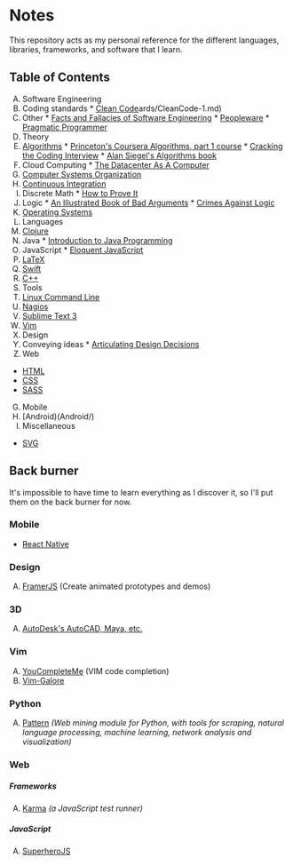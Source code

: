 # Notes

This repository acts as my personal reference for the different languages, libraries, frameworks, and software that I learn.

## Table of Contents

<style type="text/css">
    ol { list-style-type: upper-alpha; }
</style>

1. Software Engineering
  1. Coding standards
    * [Clean Code](CodingStand)ards/CleanCode-1.md)
  2. Other
    * [Facts and Fallacies of Software Engineering](SoftwareEngineering/FactsAndFallaciesofSoftwareEngineering.md)
    * [Peopleware](SoftwareEngineering/Peopleware.md)
    * [Pragmatic Programmer](SoftwareEngineering/PragmaticProgrammer.md)
2. Theory
  1. [Algorithms](Algorithms/)
    * [Princeton's Coursera Algorithms, part 1 course](Algorithms/AlgoPt1-1.md)
    * [Cracking the Coding Interview](Algorithms/CTCI-1.md)
    * [Alan Siegel's Algorithms book](Algorithms/SiegelChapter1.md)
  2. Cloud Computing
    * [The Datacenter As A Computer](CloudComputing/TheDatacenterAsAComputer.md)
  3. [Computer Systems Organization](ComputerSystemsOrganization/)
  4. [Continuous Integration](ContinuousIntegration/)
  5. Discrete Math
    * [How to Prove It](DiscreteMath/HowToProveIt.md)
  6. Logic
    * [An Illustrated Book of Bad Arguments](Logic/AnIllustratedBookOfBadArguments.md)
    * [Crimes Against Logic](Logic/CrimesAgainstLogic.md)
  7. [Operating Systems](OperatingSystems/)
3. Languages
  1. [Clojure](Clojure/)
  2. Java
    * [Introduction to Java Programming](Java/IntroToProgramming/)
  3. JavaScript
    * [Eloquent JavaScript](JavaScript/EloquentJavaScript/)
  4. [LaTeX](LaTeX/)
  5. [Swift](Swift/)
  6. [C++](C++.md)
4. Tools
  1. [Linux Command Line](CLI/)
  2. [Nagios](CloudComputing/NagiosCore.md)
  3. [Sublime Text 3](SublimeText3/)
  4. [Vim](Vim.md)
5. Design
  1. Conveying ideas
    * [Articulating Design Decisions](Design/ArticulatingDesignDecisions.md)
6. Web
  * [HTML](HTML%26CSS/HTML.md)
  * [CSS](HTML%26CSS/CSS.md)
  * [SASS](SASS.md)
7. Mobile
  1. [Android)(Android/)
8. Miscellaneous
  * [SVG](SVG/)

## Back burner

It's impossible to have time to learn everything as I discover it, so I'll put them on the back burner for now.

### Mobile

* [React Native](https://facebook.github.io/react-native/docs/getting-started.html#content)

### Design

1. [FramerJS](http://framerjs.com/) (Create animated prototypes and demos)

### 3D

1. [AutoDesk's AutoCAD, Maya, etc.](http://au.autodesk.com/au-online/overview?mktvar004=661084&internalc=true)

### Vim

1. [YouCompleteMe](https://github.com/Valloric/YouCompleteMe) (VIM code completion)
2. [Vim-Galore](https://github.com/mhinz/vim-galore)

### Python

1. [Pattern](https://github.com/clips/pattern) *(Web mining module for Python, with tools for scraping, natural language processing, machine learning, network analysis and visualization)*

### Web

##### Frameworks

1. [Karma](https://karma-runner.github.io/0.13/index.html) *(a JavaScript test runner)*

##### JavaScript

1. [SuperheroJS](http://superherojs.com/)
